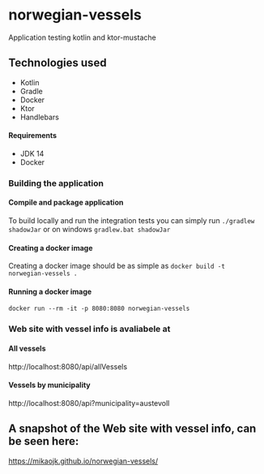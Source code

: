 # norwegian-vessels
Application testing kotlin and ktor-mustache

## Technologies used
* Kotlin
* Gradle
* Docker
* Ktor
* Handlebars

#### Requirements

* JDK 14
* Docker

### Building the application
#### Compile and package application
To build locally and run the integration tests you can simply run `./gradlew shadowJar` or on windows 
`gradlew.bat shadowJar`

#### Creating a docker image
Creating a docker image should be as simple as `docker build -t norwegian-vessels .`

#### Running a docker image
`docker run --rm -it -p 8080:8080 norwegian-vessels`

### Web site with vessel info is avaliabele at
#### All vessels
http://localhost:8080/api/allVessels
#### Vessels by municipality
http://localhost:8080/api?municipality=austevoll

## A snapshot of the Web site with vessel info, can be seen here:
https://mikaojk.github.io/norwegian-vessels/
